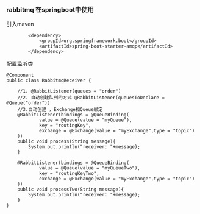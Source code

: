 ### rabbitmq 在springboot中使用

引入maven
    
            <dependency>
                <groupId>org.springframework.boot</groupId>
                <artifactId>spring-boot-starter-amqp</artifactId>
            </dependency>
            
配置监听类

    @Component
    public class RabbitmqReceiver {
    
        //1. @RabbitListener(queues = "order")
        //2. 自动创建队列的方式 @RabbitListener(queuesToDeclare = @Queue("order"))
        //3.自动创建 ，Exchange和Queue绑定
        @RabbitListener(bindings = @QueueBinding(
                value = @Queue(value = "myQueue"),
                key = "routingKey",
                exchange = @Exchange(value = "myExchange",type = "topic")
        ))
        public void process(String message){
            System.out.println("receiver: "+message);
        }
    
        @RabbitListener(bindings = @QueueBinding(
                value = @Queue(value = "myQueueTwo"),
                key = "routingKeyTwo",
                exchange = @Exchange(value = "myExchange",type = "topic")
        ))
        public void processTwo(String message){
            System.out.println("receiver: "+message);
        }
    }
    

